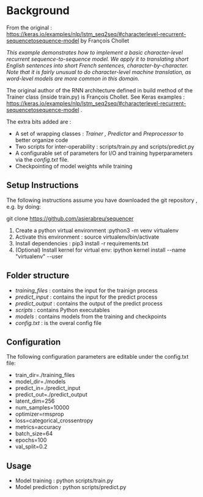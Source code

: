 # Background

From the original : https://keras.io/examples/nlp/lstm_seq2seq/#characterlevel-recurrent-sequencetosequence-model by François Chollet

*This example demonstrates how to implement a basic character-level recurrent sequence-to-sequence model. We apply it to translating short English sentences into short French sentences, character-by-character. Note that it is fairly unusual to do character-level machine translation, as word-level models are more common in this domain.*

The original author of the RNN architecture defined in build method of the Trainer class (inside train.py) is François Chollet. See Keras examples : https://keras.io/examples/nlp/lstm_seq2seq/#characterlevel-recurrent-sequencetosequence-model . 

The extra bits added are :

 - A set of wrapping classes : *Trainer , Predictor* and *Preprocessor* to better organize code
 - Two scripts for inter-operability : scripts/train.py and scripts/predict.py
 - A configurable set of parameters for I/O and training hyperparameters via the *config.txt* file.
 - Checkpointing of model weights while training

## Setup Instructions

The following instructions assume you have downloaded the git repository , e.g. by doing: 

git clone https://github.com/asierabreu/sequencer

1. Create a python virtual environment :python3 -m venv virtualenv
2. Activate this environment : source virtualenv/bin/activate
3. Install dependencies : pip3 install -r requirements.txt
4. (Optional) Install kernel for virtual env: ipython kernel install --name "virtualenv" --user

## Folder structure

 - *training_files* : contains the input for the trainign process
 - *predict_input* : contains the input for the predict process
 - *predict_output* : contains the output of the predict process
 - *scripts* : contains Python executables
 - *models* : contains models from the training and checkpoints
 - *config.txt* : is the overal config file

## Configuration

The following configuration parameters are editable under the config.txt file:

 - train_dir=./training_files
 - model_dir=./models
 - predict_in=./predict_input
 - predict_out=./predict_output
 - latent_dim=256
 - num_samples=10000
 - optimizer=rmsprop
 - loss=categorical_crossentropy
 - metrics=accuracy
 - batch_size=64
 - epochs=100
 - val_split=0.2

## Usage 

 - Model training : python scripts/train.py
 - Model prediction : python scripts/predict.py